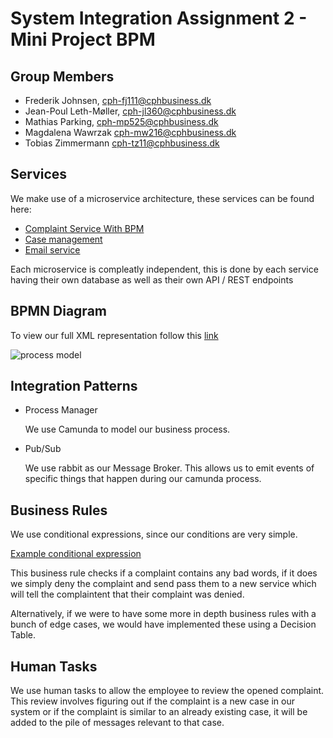 # System Integration Assignment 2 - Mini Project BPM

## Group Members

- Frederik Johnsen, cph-fj111@cphbusiness.dk
- Jean-Poul Leth-Møller, cph-jl360@cphbusiness.dk
- Mathias Parking, cph-mp525@cphbusiness.dk
- Magdalena Wawrzak cph-mw216@cphbusiness.dk
- Tobias Zimmermann cph-tz11@cphbusiness.dk

## Services

We make use of a microservice architecture, these services can be found here:

- [Complaint Service With BPM](https://github.com/team-rocket-we-are-blasting-of-again/complaint_service_with_bpm)
- [Case management](https://github.com/team-rocket-we-are-blasting-of-again/case-management)
- [Email service](https://github.com/team-rocket-we-are-blasting-of-again/Simple-Email-Service)

Each microservice is compleatly independent, this is done by each service having their own database as well as their own API / REST endpoints

## BPMN Diagram

To view our full XML representation follow this [link](https://github.com/team-rocket-we-are-blasting-of-again/complaint_service_with_bpm/blob/main/src/main/resources/process.bpmn)

![process model](https://raw.githubusercontent.com/team-rocket-we-are-blasting-of-again/complaint_service_with_bpm/main/docs/process.bmp)

## Integration Patterns

- Process Manager

  We use Camunda to model our business process.

- Pub/Sub

  We use rabbit as our Message Broker. This allows us to emit events of specific things that happen during our camunda process.

## Business Rules

We use conditional expressions, since our conditions are very simple.

[Example conditional expression](https://github.com/team-rocket-we-are-blasting-of-again/complaint_service_with_bpm/blob/main/src/main/resources/process.bpmn#L29)

This business rule checks if a complaint contains any bad words, if it does we simply deny the complaint and send pass them to a new service which will tell the complaintent that their complaint was denied.

Alternatively, if we were to have some more in depth business rules with a bunch of edge cases, we would have implemented these using a Decision Table.

## Human Tasks

We use human tasks to allow the employee to review the opened complaint. This review involves figuring out if the complaint is a new case in our system or if the complaint is similar to an already existing case, it will be added to the pile of messages relevant to that case.
